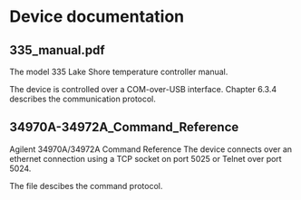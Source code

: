 Device documentation
=====

335_manual.pdf
---
The model 335 Lake Shore temperature controller manual.

The device is controlled over a COM-over-USB interface.
Chapter 6.3.4 describes the communication protocol.

34970A-34972A_Command_Reference
---
Agilent 34970A/34972A Command Reference
The device connects over an ethernet connection using a TCP socket on port 5025 or Telnet over port 5024.

The file descibes the command protocol.